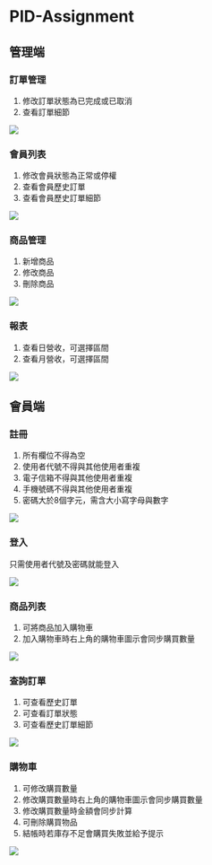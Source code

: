 # PID-Assignment
## 管理端
### 訂單管理
1. 修改訂單狀態為已完成或已取消
1. 查看訂單細節

![](readme_img/order_manage.png)

### 會員列表
1. 修改會員狀態為正常或停權
1. 查看會員歷史訂單
1. 查看會員歷史訂單細節

![](readme_img/member_manage.png)

### 商品管理
1. 新增商品
1. 修改商品
1. 刪除商品

![](readme_img/product_manage.png)

### 報表
1. 查看日營收，可選擇區間
1. 查看月營收，可選擇區間

![](readme_img/day_revenue.png)

## 會員端
### 註冊
1. 所有欄位不得為空
1. 使用者代號不得與其他使用者重複
1. 電子信箱不得與其他使用者重複
1. 手機號碼不得與其他使用者重複
1. 密碼大於8個字元，需含大小寫字母與數字

![](readme_img/register.png)

### 登入
只需使用者代號及密碼就能登入

![](readme_img/login.png)

### 商品列表
1. 可將商品加入購物車
1. 加入購物車時右上角的購物車圖示會同步購買數量

![](readme_img/product_list.png)

### 查詢訂單
1. 可查看歷史訂單
1. 可查看訂單狀態
1. 可查看歷史訂單細節

![](readme_img/order_client.png)

### 購物車
1. 可修改購買數量
1. 修改購買數量時右上角的購物車圖示會同步購買數量
1. 修改購買數量時金額會同步計算
1. 可刪除購買物品
1. 結帳時若庫存不足會購買失敗並給予提示

![](readme_img/cart.png)

